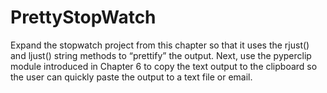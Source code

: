 # PrettyStopWatch

Expand the stopwatch project from this chapter so that it uses the rjust()
and ljust() string methods to “prettify” the output. Next, use the pyperclip module introduced in Chapter 6 to copy the text
output to the clipboard so the user can quickly paste the output to a text
file or email.
